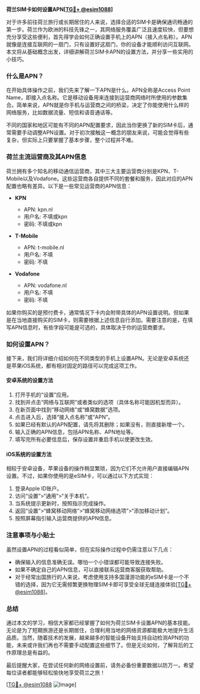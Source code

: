 **荷兰SIM卡如何设置APN[[TG💪+ @esim1088](https://t.me/s/esim1088)]**

对于许多前往荷兰旅行或长期居住的人来说，选择合适的SIM卡是确保通讯畅通的第一步。荷兰作为欧洲的科技先锋之一，其网络服务覆盖广泛且速度较快，但要想充分享受这些便利，首先得学会如何正确设置手机上的APN（接入点名称）。APN就像是连接互联网的一扇门，只有设置好这扇门，你的设备才能顺利访问互联网。本文将从基础概念出发，详细讲解荷兰SIM卡APN的设置方法，并分享一些实用的小技巧。

### 什么是APN？

在开始具体操作之前，我们先来了解一下APN是什么。APN全称是Access Point Name，即接入点名称。它是移动设备用来连接到运营商网络时所使用的参数集合。简单来说，APN就是你手机与运营商之间的桥梁，决定了你能使用什么样的网络服务，比如数据流量、短信和语音通话等。

不同的国家和地区可能有不同的APN配置要求，因此当你更换了新的SIM卡后，通常需要手动调整APN设置。对于初次接触这一概念的朋友来说，可能会觉得有些复杂，但实际上只要掌握了基本步骤，整个过程并不难。

### 荷兰主流运营商及其APN信息

荷兰拥有多个知名的移动通信运营商，其中三大主要运营商分别是KPN、T-Mobile以及Vodafone。这些运营商各自提供不同的套餐和服务，因此对应的APN配置也略有差异。以下是一些常见运营商的APN信息：

- **KPN**
  - APN: kpn.nl
  - 用户名: 不填或kpn
  - 密码: 不填或kpn

- **T-Mobile**
  - APN: t-mobile.nl
  - 用户名: 不填
  - 密码: 不填

- **Vodafone**
  - APN: vodafone.nl
  - 用户名: 不填
  - 密码: 不填

如果你购买的是预付费卡，通常情况下卡内会附带具体的APN设置说明。但如果是在当地直接购买的SIM卡，则需要根据上述信息自行添加。需要注意的是，在填写APN信息时，有些字段可能是可选的，具体取决于你的运营商要求。

### 如何设置APN？

接下来，我们将详细介绍如何在不同类型的手机上设置APN。无论是安卓系统还是苹果iOS系统，都有相对固定的路径可以完成这项工作。

#### 安卓系统的设置方法

1. 打开手机的“设置”应用。
2. 找到并点击“网络与互联网”或者类似的选项（具体名称可能因机型而异）。
3. 在新页面中找到“移动网络”或“蜂窝数据”选项。
4. 点击进入后，选择“接入点名称”或“APN”。
5. 如果已经有默认的APN配置，请先将其删除；如果没有，则直接新增一个。
6. 输入正确的APN信息，包括APN名称、APN地址等。
7. 填写完所有必要信息后，保存设置并重启手机以使更改生效。

#### iOS系统的设置方法

相较于安卓设备，苹果设备的操作稍显繁琐，因为它们不允许用户直接编辑APN设置。不过，如果你使用的是eSIM卡，可以通过以下方式实现：

1. 登录Apple ID账户。
2. 访问“设置”>“通用”>“关于本机”。
3. 当系统提示更新时，按照指示完成操作。
4. 返回“设置”>“蜂窝移动网络”>“蜂窝移动网络选项”>“添加移动计划”。
5. 按照屏幕指引输入运营商提供的APN信息。

### 注意事项与小贴士

虽然设置APN的过程看似简单，但在实际操作过程中仍需注意以下几点：

- 确保输入的信息准确无误。哪怕一个小错误都可能导致连接失败。
- 如果不确定自己的APN信息，可以直接联系运营商客服获取帮助。
- 对于经常出国旅行的人来说，考虑使用支持多国漫游功能的eSIM卡是一个不错的选择，因为它无需频繁更换物理SIM卡即可享受全球无缝连接体验[[TG💪+ @esim1088](https://t.me/s/esim1088)]。

### 总结

通过本文的学习，相信大家都已经掌握了如何为荷兰SIM卡设置APN的基本技能。无论是为了短期旅游还是长期居住，合理利用当地的网络资源都能极大地提升生活品质。当然，随着技术的发展，越来越多的智能设备开始支持自动检测APN的功能，未来或许我们再也不需要手动配置这些细节了。但是无论如何，了解背后的工作原理总是有益的。

最后提醒大家，在尝试任何新的网络设置前，请务必备份重要数据以防万一。希望每位读者都能够轻松愉快地享受荷兰之旅！

[[TG💪+ @esim1088](https://t.me/s/esim1088) ![Image](https://i.postimg.cc/4NQfJmqS/Snipaste-2025-05-13-00-14-12.png)]